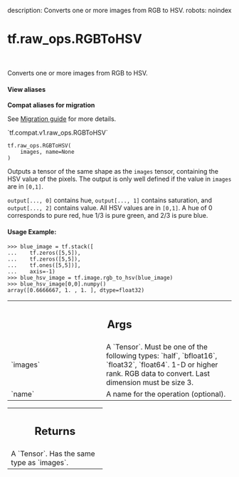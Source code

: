 description: Converts one or more images from RGB to HSV.
robots: noindex

# tf.raw_ops.RGBToHSV

<!-- Insert buttons and diff -->

<table class="tfo-notebook-buttons tfo-api nocontent" align="left">

</table>



Converts one or more images from RGB to HSV.

<section class="expandable">
  <h4 class="showalways">View aliases</h4>
  <p>
<b>Compat aliases for migration</b>
<p>See
<a href="https://www.tensorflow.org/guide/migrate">Migration guide</a> for
more details.</p>
<p>`tf.compat.v1.raw_ops.RGBToHSV`</p>
</p>
</section>

<pre class="devsite-click-to-copy prettyprint lang-py tfo-signature-link">
<code>tf.raw_ops.RGBToHSV(
    images, name=None
)
</code></pre>



<!-- Placeholder for "Used in" -->

Outputs a tensor of the same shape as the `images` tensor, containing the HSV
value of the pixels. The output is only well defined if the value in `images`
are in `[0,1]`.

`output[..., 0]` contains hue, `output[..., 1]` contains saturation, and
`output[..., 2]` contains value. All HSV values are in `[0,1]`. A hue of 0
corresponds to pure red, hue 1/3 is pure green, and 2/3 is pure blue.

#### Usage Example:



```
>>> blue_image = tf.stack([
...    tf.zeros([5,5]),
...    tf.zeros([5,5]),
...    tf.ones([5,5])],
...    axis=-1)
>>> blue_hsv_image = tf.image.rgb_to_hsv(blue_image)
>>> blue_hsv_image[0,0].numpy()
array([0.6666667, 1. , 1. ], dtype=float32)
```

<!-- Tabular view -->
 <table class="responsive fixed orange">
<colgroup><col width="214px"><col></colgroup>
<tr><th colspan="2"><h2 class="add-link">Args</h2></th></tr>

<tr>
<td>
`images`
</td>
<td>
A `Tensor`. Must be one of the following types: `half`, `bfloat16`, `float32`, `float64`.
1-D or higher rank. RGB data to convert. Last dimension must be size 3.
</td>
</tr><tr>
<td>
`name`
</td>
<td>
A name for the operation (optional).
</td>
</tr>
</table>



<!-- Tabular view -->
 <table class="responsive fixed orange">
<colgroup><col width="214px"><col></colgroup>
<tr><th colspan="2"><h2 class="add-link">Returns</h2></th></tr>
<tr class="alt">
<td colspan="2">
A `Tensor`. Has the same type as `images`.
</td>
</tr>

</table>

